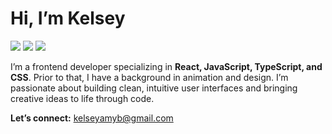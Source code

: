 

# Hi, I’m Kelsey 

<img src="https://img.shields.io/badge/CSS-Pink?style=for-the-badge&logo=css3&logoColor=white&color=ff3ec9" /> <img src="https://img.shields.io/badge/React-Purple?style=for-the-badge&logo=react&logoColor=61DAFB&color=bf00ff" />
<img src="https://img.shields.io/badge/JavaScript-Teal?style=for-the-badge&logo=javascript&logoColor=black&color=00ffc8" />

I’m a frontend developer specializing in **React, JavaScript, TypeScript, and CSS**. Prior to that, I have a background in animation and design. 
I’m passionate about building clean, intuitive user interfaces and bringing creative ideas to life through code.  

**Let’s connect:** [kelseyamyb@gmail.com](mailto:kelseyamyb@gmail.com)




